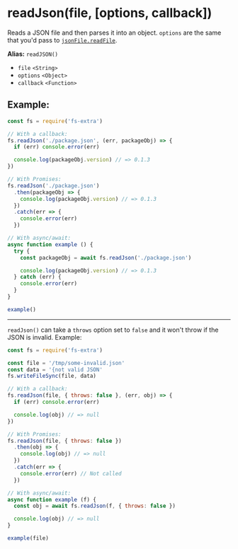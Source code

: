 # readJson(file, [options, callback])

Reads a JSON file and then parses it into an object. `options` are the same
that you'd pass to [`jsonFile.readFile`](https://github.com/jprichardson/node-jsonfile#readfilefilename-options-callback).

**Alias:** `readJSON()`

- `file` `<String>`
- `options` `<Object>`
- `callback` `<Function>`

## Example:

```js
const fs = require('fs-extra')

// With a callback:
fs.readJson('./package.json', (err, packageObj) => {
  if (err) console.error(err)

  console.log(packageObj.version) // => 0.1.3
})

// With Promises:
fs.readJson('./package.json')
  .then(packageObj => {
    console.log(packageObj.version) // => 0.1.3
  })
  .catch(err => {
    console.error(err)
  })

// With async/await:
async function example () {
  try {
    const packageObj = await fs.readJson('./package.json')

    console.log(packageObj.version) // => 0.1.3
  } catch (err) {
    console.error(err)
  }
}

example()
```

---

`readJson()` can take a `throws` option set to `false` and it won't throw if the JSON is invalid. Example:

```js
const fs = require('fs-extra')

const file = '/tmp/some-invalid.json'
const data = '{not valid JSON'
fs.writeFileSync(file, data)

// With a callback:
fs.readJson(file, { throws: false }, (err, obj) => {
  if (err) console.error(err)

  console.log(obj) // => null
})

// With Promises:
fs.readJson(file, { throws: false })
  .then(obj => {
    console.log(obj) // => null
  })
  .catch(err => {
    console.error(err) // Not called
  })

// With async/await:
async function example (f) {
  const obj = await fs.readJson(f, { throws: false })

  console.log(obj) // => null
}

example(file)
```
